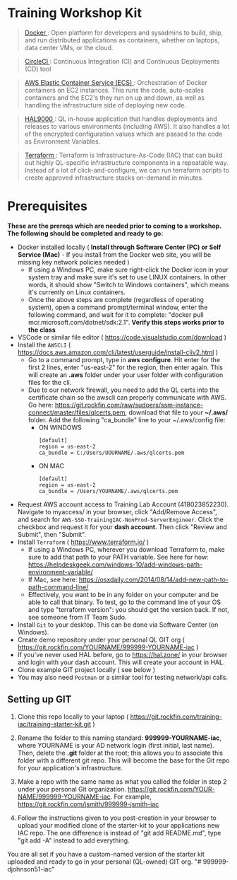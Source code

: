 # Training Workshop Kit

> [Docker ](https://www.docker.com) : Open platform for developers and sysadmins to build, ship, and run distributed applications as containers, whether on laptops, data center VMs, or the cloud.

> [CircleCI ](https://circleci.foc.zone/gh/Servicing/dolphin-api) : Continuous Integration (CI) and Continuous Deployments (CD) tool

> [AWS Elastic Container Service (ECS) ](https://aws.amazon.com/ecs/) : Orchestration of Docker containers on EC2 instances. This runs the code, auto-scales containers and the EC2's they run on up and down, as well as handling the infrastructure side of deploying new code.

> [HAL9000 ](https://hal.zone/applications/933/dashboard) : QL in-house application that handles deployments and releases to various environments (including AWS). It also handles a lot of the encrypted configuration values which are passed to the code as Environment Variables.

> [Terraform ](https://www.terraform.io/) : Terraform is Infrastructure-As-Code (IAC) that can build out highly QL-specific infrastructure components in a repeatable way. Instead of a lot of click-and-configure, we can run terraform scripts to create approved infrastructure stacks on-demand in minutes.

# Prerequisites

**These are the prereqs which are needed prior to coming to a workshop. The following should be completed and ready to go:**

- Docker installed locally ( **Install through Software Center (PC) or Self Service (Mac)** - If you install from the Docker web site, you will be missing key network policies needed )
    * If using a Windows PC, make sure right-click the Docker icon in your system tray and make sure it's set to use LINUX containers. In other words, it should show "Switch to Windows containers", which means it's currently on Linux containers.
    * Once the above steps are complete (regardless of operating system), open a command prompt/terminal window, enter the following command, and wait for it to complete: "docker pull mcr.microsoft.com/dotnet/sdk:2.1". **Verify this steps works prior to the class**
- VSCode or similar file editor ( https://code.visualstudio.com/download )
- Install the `AWSCLI` ( https://docs.aws.amazon.com/cli/latest/userguide/install-cliv2.html )
    * Go to a command prompt, type in **aws configure**. Hit enter for the first 2 lines, enter "us-east-2" for the region, then enter again. This will create an **.aws** folder under your user folder with configuration files for the cli.
    * Due to our network firewall, you need to add the QL certs into the certificate chain so the awscli can properly communicate with AWS. Go here: https://git.rockfin.com/raw/sudoers/ssm-instance-connect/master/files/qlcerts.pem, download that file to your **~/.aws/** folder. Add the following "ca_bundle" line to your ~/.aws/config file:
      * ON WINDOWS
        ```
        [default]
        region = us-east-2
        ca_bundle = C:/Users/UOURNAME/.aws/qlcerts.pem
        ```
      * ON MAC
        ```
        [default]
        region = us-east-2
        ca_bundle = /Users/YOURNAME/.aws/qlcerts.pem
        ```
- Request AWS account access to Training Lab Account (418023852230). Navigate to myaccess/ in your browser, click "Add/Remove Access", and search for `AWS-SSO-TrainingIAC-NonProd-ServerEngineer`. Click the checkbox and request it for your **dash account**. Then click "Review and Submit", then "Submit".
- Install `Terraform` ( https://www.terraform.io/ )
    * If using a Windows PC, wherever you download Terraform to, make sure to add that path to your PATH variable. See here for how: https://helpdeskgeek.com/windows-10/add-windows-path-environment-variable/
    * If Mac, see here: https://osxdaily.com/2014/08/14/add-new-path-to-path-command-line/
    * Effectively, you want to be in any folder on your computer and be able to call that binary. To test, go to the command line of your OS and type "terraform version": you should get the version back. If not, see someone from IT Team Sudo.
- Install `Git` to your desktop. This can be done via Software Center (on Windows).
- Create demo repository under your personal QL GIT org ( https://git.rockfin.com/YOURNAME/999999-YOURNAME-iac )
- If you've never used HAL before, go to https://hal.zone/ in your browser and login with your dash account. This will create your account in HAL.
- Clone example GIT project locally ( see below )
- You may also need `Postman` or a similar tool for testing network/api calls.
  

## Setting up GIT

1. Clone this repo locally to your laptop ( https://git.rockfin.com/training-iac/training-starter-kit.git )

2. Rename the folder to this naming standard: **999999-YOURNAME-iac**, where YOURNAME is your AD network login (first initial, last name). Then, delete the **.git** folder at the root; this allows you to associate this folder with a different git repo. This will become the base for the Git repo for your application's infrastructure.

3. Make a repo with the same name as what you called the folder in step 2 under your personal Git organization. https://git.rockfin.com/YOUR-NAME/999999-YOURNAME-iac. For example, https://git.rockfin.com/jsmith/999999-jsmith-iac

4. Follow the instructions given to you post-creation in your browser to upload your modified clone of the starter-kit to your applications new IAC repo. The one difference is instead of "git add README.md", type "git add -A" instead to add everything.

You are all set if you have a custom-named version of the starter kit uploaded and ready to go in your personal (QL-owned) GIT org.
"# 999999-djohnson51-iac" 
